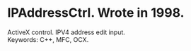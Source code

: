 # IPAddressCtrl. Wrote in 1998.<br/>
ActiveX control. IPV4 address edit input.<br/>
Keywords: C++, MFC, OCX.<br/>
